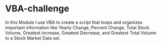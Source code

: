 # VBA-challenge
In this Module I use VBA to create a script that loops and organizes important information like Yearly Change, Percent Change, Total Stock Volume, Greatest increase, Greatest Decrease, and Greatest Total Volume to a Stock Market Data set.
